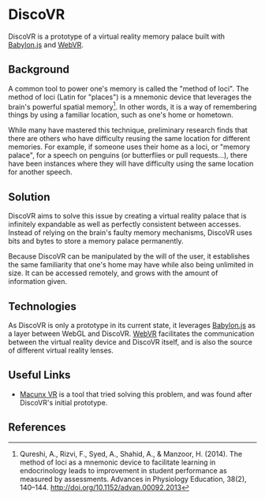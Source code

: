 # DiscoVR

DiscoVR is a prototype of a virtual reality memory palace built with [Babylon.js](https://github.com/BabylonJS/Babylon.js) and [WebVR](https://webvr.info/).

## Background

A common tool to power one's memory is called the "method of loci". The method of loci (Latin for "places") is a mnemonic device that leverages the brain's powerful spatial memory[^1]. In other words, it is a way of remembering things by using a familiar location, such as one's home or hometown.

While many have mastered this technique, preliminary research finds that there are others who have difficulty reusing the same location for different memories. For example, if someone uses their home as a loci, or "memory palace", for a speech on penguins (or butterflies or pull requests...), there have been instances where they will have difficulty using the same location for another speech.

## Solution

DiscoVR aims to solve this issue by creating a virtual reality palace that is infinitely expandable as well as perfectly consistent between accesses. Instead of relying on the brain's faulty memory mechanisms, DiscoVR uses bits and bytes to store a memory palace permanently.

Because DiscoVR can be manipulated by the will of the user, it establishes the same familiarity that one's home may have while also being unlimited in size. It can be accessed remotely, and grows with the amount of information given.

## Technologies

As DiscoVR is only a prototype in its current state, it leverages [Babylon.js](https://github.com/BabylonJS/Babylon.js) as a layer between WebGL and DiscoVR. [WebVR](https://webvr.info/) facilitates the communication between the virtual reality device and DiscoVR itself, and is also the source of different virtual reality lenses.

## Useful Links

* [Macunx VR](https://linguisticator.com/macunx-vr/) is a tool that tried solving this problem, and was found after DiscoVR's initial prototype.

## References

[^1]: Qureshi, A., Rizvi, F., Syed, A., Shahid, A., & Manzoor, H. (2014). The method of loci as a mnemonic device to facilitate learning in endocrinology leads to improvement in student performance as measured by assessments. Advances in Physiology Education, 38(2), 140–144. http://doi.org/10.1152/advan.00092.2013

